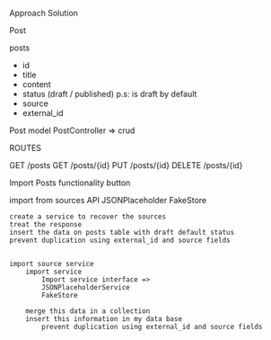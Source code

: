Approach Solution


Post

posts
- id
- title
- content
- status (draft / published) p.s: is draft by default
- source
- external_id

Post model
PostController => crud

ROUTES

GET /posts 
GET /posts/{id} 
PUT /posts/{id}
DELETE /posts/{id}

Import Posts functionality
button

import from sources API
JSONPlaceholder
FakeStore

    create a service to recover the sources
    treat the response
    insert the data on posts table with draft default status
    prevent duplication using external_id and source fields


    import source service
        import service
            Import service interface => 
            JSONPlaceholderService
            FakeStore

        merge this data in a collection
        insert this information in my data base
            prevent duplication using external_id and source fields


